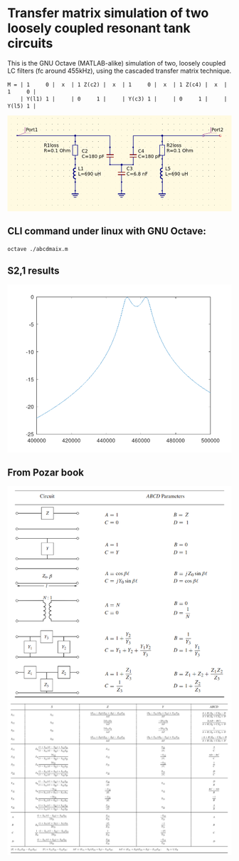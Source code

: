 # Transfer matrix simulation of two loosely coupled resonant tank circuits

This is the GNU Octave (MATLAB-alike) simulation of two, loosely coupled LC filters (fc around 455kHz), using the cascaded transfer matrix technique.

```
M = | 1     0 |  x  | 1 Z(c2) |  x  | 1     0 |  x  | 1 Z(c4) |  x  | 1     0 |
    | Y(l1) 1 |     | 0     1 |     | Y(c3) 1 |     | 0     1 |     | Y(l5) 1 |
```

![image circuit](circuit.png)

## CLI command under linux with GNU Octave:
`octave ./abcdmaix.m`

## S2,1 results

![image s21](s21.png)

## From Pozar book

![image 1](ABCD1.png)
![image 2](ABCD2.png)
